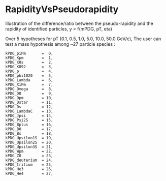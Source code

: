 # RapidityVsPseudorapidity
Illustration of the difference/ratio between the pseudo-rapidity and the rapidity of identified particles, y = f(mPDG, pT, eta) 

Over 5 hypotheses for pT (0.1, 0.5, 1.0, 5.0, 10.0, 50.0 GeV/c),
The user can test a mass hypothesis among ~27 particle species : 

    kPDG_piPm       =  0,
    kPDG_Kpm        =  1,
    kPDG_K0s        =  2,
    kPDG_K892       =  3,
    kPDG_p          =  4,
    kPDG_phi1020    =  5,
    kPDG_Lambda     =  6,
    kPDG_XiPm       =  7,
    kPDG_Omega      =  8,
    kPDG_D0         =  9,
    kPDG_Dpm        = 10,
    kPDG_Dstar      = 11,
    kPDG_Ds         = 12,
    kPDG_LambdaC    = 13,
    kPDG_Jpsi       = 14,
    kPDG_Psi2S      = 15,
    kPDG_Bplus      = 16,
    kPDG_B0         = 17,
    kPDG_Bs         = 18,
    kPDG_Upsilon1S  = 19,
    kPDG_Upsilon2S  = 20,
    kPDG_Upsilon3S  = 21,
    kPDG_Wpm        = 22,
    kPDG_Z0         = 23,
    kPDG_deuterium  = 24,
    kPDG_tritium    = 25,
    kPDG_He3        = 26,
    kPDG_He4        = 27,
